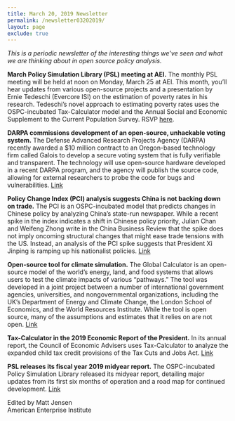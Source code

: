 ```yaml
---
title: March 20, 2019 Newsletter
permalink: /newsletter03202019/
layout: page
exclude: true
---
```

*This is a periodic newsletter of the interesting things we’ve seen and what we are thinking about in open source policy analysis.*

**March Policy Simulation Library (PSL) meeting at AEI.** The monthly PSL meeting will be held at noon on Monday, March 25 at AEI. This month, you’ll hear updates from various open-source projects and a presentation by Ernie Tedeschi (Evercore ISI) on the estimation of poverty rates in his research. Tedeschi’s novel approach to estimating poverty rates uses the OSPC-incubated Tax-Calculator model and the Annual Social and Economic Supplement to the Current Population Survey. RSVP [here](http://www.aei.org/events/the-policy-simulation-library-dc-meeting-estimating-poverty-effects-from-earned-income-tax-credit-reform/).

**DARPA commissions development of an open-source, unhackable voting system.** The Defense Advanced Research Projects Agency (DARPA) recently awarded a $10 million contract to an Oregon-based technology firm called Galois to develop a secure voting system that is fully verifiable and transparent. The technology will use open-source hardware developed in a recent DARPA program, and the agency will publish the source code, allowing for external researchers to probe the code for bugs and vulnerabilities. [Link](https://motherboard.vice.com/en_us/article/yw84q7/darpa-is-building-a-dollar10-million-open-source-secure-voting-system)

**Policy Change Index (PCI) analysis suggests China is not backing down on trade.** The PCI is an OSPC-incubated model that predicts changes in Chinese policy by analyzing China’s state-run newspaper. While a recent spike in the index indicates a shift in Chinese policy priority, Julian Chan and Weifeng Zhong write in the China Business Review that the spike does not imply oncoming structural changes that might ease trade tensions with the US. Instead, an analysis of the PCI spike suggests that President Xi Jinping is ramping up his nationalist policies. [Link](https://www.chinabusinessreview.com/will-china-fold-on-structural-issues-an-algorithm-says-not-any-time-soon/)

**Open-source tool for climate simulation.** The Global Calculator is an open-source model of the world’s energy, land, and food systems that allows users to test the climate impacts of various “pathways.” The tool was developed in a joint project between a number of international government agencies, universities, and nongovernmental organizations, including the UK’s Department of Energy and Climate Change, the London School of Economics, and the World Resources Institute. While the tool is open source, many of the assumptions and estimates that it relies on are not open. [Link](http://tool.globalcalculator.org/globcalc.html?levers=22rfoe2e13be1111c2c2c1n31hfjdcef222hp233f211111fn2211111111/dashboard/en)

**Tax-Calculator in the 2019 Economic Report of the President.** In its annual report, the Council of Economic Advisers uses Tax-Calculator to analyze the expanded child tax credit provisions of the Tax Cuts and Jobs Act. [Link](https://www.whitehouse.gov/wp-content/uploads/2019/03/ERP-2019.pdf)

**PSL releases its fiscal year 2019 midyear report.** The OSPC-incubated Policy Simulation Library released its midyear report, detailing major updates from its first six months of operation and a road map for continued development. [Link](https://mailchi.mp/74aaafa989c0/psl-midyear-report?e=[UNIQID])

Edited by Matt Jensen
<br>
American Enterprise Institute

<br>

<script style="margin-left:-50px" src="//hello.aei.org/js/forms2/js/forms2.min.js"></script>
<form style="margin-left:-50px" id="mktoForm_1256"></form>
<script style="margin-left:-50px" >MktoForms2.loadForm("//app-sj19.marketo.com", "475-PBQ-971", 1256);</script>